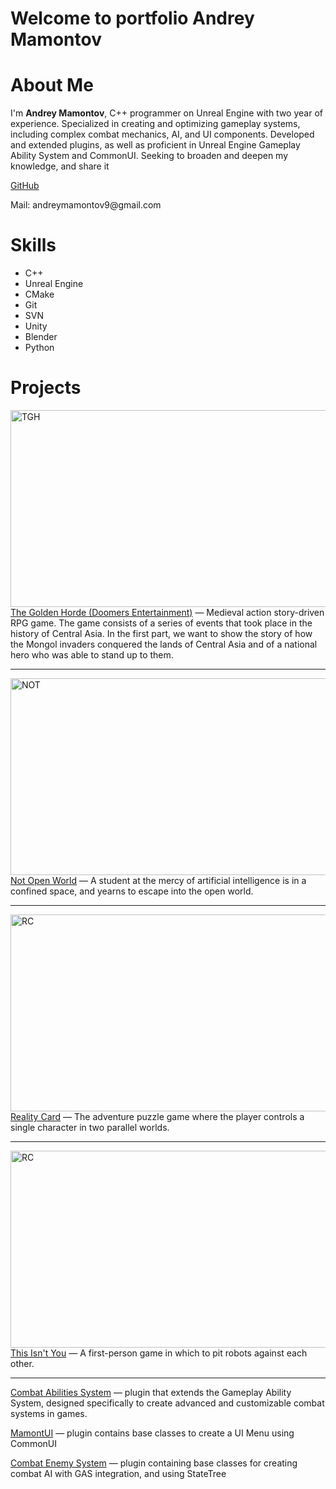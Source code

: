 # Welcome to portfolio Andrey Mamontov

# About Me
I'm **Andrey Mamontov**, C++ programmer on Unreal Engine with two year of experience. Specialized in
creating and optimizing gameplay systems, including complex combat mechanics,
AI, and UI components. Developed and extended plugins, as well as proficient in
Unreal Engine Gameplay Ability System and CommonUI. Seeking to broaden and
deepen my knowledge, and share it
<p><a href="https://github.com/AnDreY-MA"> GitHub</a></p>
Mail: andreymamontov9@gmail.com

# Skills
- C++
- Unreal Engine
- CMake
- Git
- SVN
- Unity
- Blender
- Python


# Projects

<div>
  <a href="https://www.youtube.com/watch?v=7C_S5OYyeIA" target="_blank"><img width="560" height="315" src="https://github.com/user-attachments/assets/e5ff0ae2-d5d8-4e17-8296-ad2090d51346" alt="TGH"></a>
  <div><a href="https://www.youtube.com/watch?v=7C_S5OYyeIA">The Golden Horde (Doomers Entertainment)</a> — Medieval action story-driven RPG game. The game consists of a series of events that took place in the history of Central Asia. In the first part, we want to show the story of how the Mongol invaders conquered the lands of Central Asia and of a national hero who was able to stand up to them.</div>
</div>
<div></div>

<hr>

<div>
  <a href="https://itch.io/jam/gol/rate/2775713" target="_blank"><img width="560" height="315" src="https://github.com/user-attachments/assets/42f422b2-9a68-49c3-ae21-b30adb780bfb" alt="NOT"></a>
  <div><a href="https://itch.io/jam/gol/rate/2775713">Not Open World</a> — A student at the mercy of artificial intelligence is in a confined space, and yearns to escape into the open world.</div>
</div>

<hr>

<div>
  <a href="https://itch.io/jam/artifact-fantasy-game-jam-2024/rate/3005820" target="_blank"><img width="560" height="315" src="https://github.com/user-attachments/assets/3adc0bb4-0a25-4189-bd15-355f33f8517a" alt="RC"></a>
  <div><a href="https://itch.io/jam/artifact-fantasy-game-jam-2024/rate/3005820">Reality Card</a> — The adventure puzzle game where the player controls a single character in two parallel worlds.</div>
</div>

<hr>

<div>
  <a href="https://ims.cr5.space/app/p/H5mdSH6k/This-Isn't-You/" target="_blank"><img width="560" height="315" src="https://github.com/user-attachments/assets/bd6c9a32-873a-46a7-9644-4b507d0a28b9" alt="RC"></a>
  <div><a href="https://ims.cr5.space/app/p/H5mdSH6k/This-Isn't-You/">This Isn't You</a> — A first-person game in which to pit robots against each other.</div>
</div>

<hr>

<p><a href="https://github.com/AnDreY-MA/CombatAbilitiesSystem">Combat Abilities System</a> — plugin that extends the Gameplay Ability System, designed specifically to create advanced and customizable combat systems in games.</p>

<p><a href="https://github.com/AnDreY-MA/MamontUI">MamontUI</a> — plugin contains base classes to create a UI Menu using CommonUI </p>

<p><a href="https://github.com/AnDreY-MA/CombatEnemySystem">Combat Enemy System</a> — plugin containing base classes for creating combat AI with GAS integration, and using StateTree</p>
